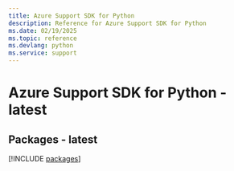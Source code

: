 ```yaml
---
title: Azure Support SDK for Python
description: Reference for Azure Support SDK for Python
ms.date: 02/19/2025
ms.topic: reference
ms.devlang: python
ms.service: support
---
```

# Azure Support SDK for Python - latest
## Packages - latest
[!INCLUDE [packages](support-index.md)]